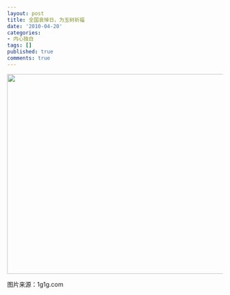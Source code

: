 ```yaml
---
layout: post
title: 全国哀悼日，为玉树祈福
date: '2010-04-20'
categories:
- 内心独白
tags: []
published: true
comments: true
---
```

<p><a href="{{urls.media}}/2010/04/screenshot_002.png"><img class="alignnone size-full wp-image-641" title="screenshot_002" src="{{urls.media}}/2010/04/screenshot_002.png" alt="" width="510" height="466" /></a></p>

<p>图片来源：1g1g.com</p>
